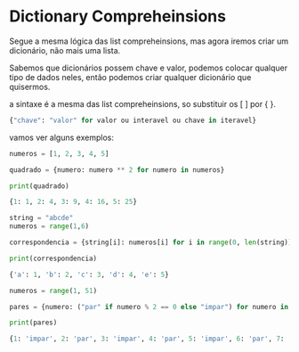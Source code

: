 # Dictionary Compreheinsions

Segue a mesma lógica das list compreheinsions, mas agora iremos criar um dicionário, não mais uma lista.

Sabemos que dicionários possem chave e valor, podemos colocar qualquer tipo de dados neles, então podemos criar qualquer dicionário que quisermos.

a sintaxe é a mesma das list compreheinsions, so substituir os [ ] por { }.

```Python
{"chave": "valor" for valor ou interavel ou chave in iteravel}
```

vamos ver alguns exemplos:

```Python
numeros = [1, 2, 3, 4, 5]

quadrado = {numero: numero ** 2 for numero in numeros}

print(quadrado)

```

```Python
{1: 1, 2: 4, 3: 9, 4: 16, 5: 25}
```

```Python
string = "abcde"
numeros = range(1,6)

correspondencia = {string[i]: numeros[i] for i in range(0, len(string))}

print(correspondencia)
```

```Python
{'a': 1, 'b': 2, 'c': 3, 'd': 4, 'e': 5}
```

```Python
numeros = range(1, 51)

pares = {numero: ("par" if numero % 2 == 0 else "impar") for numero in numeros }

print(pares)
```

```Python
{1: 'impar', 2: 'par', 3: 'impar', 4: 'par', 5: 'impar', 6: 'par', 7: 'impar', 8: 'par', 9: 'impar'}
```